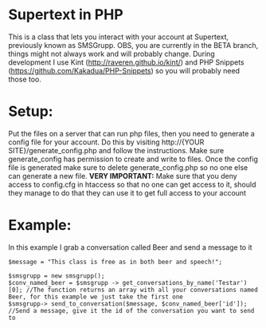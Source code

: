 Supertext in PHP
================
This is a class that lets you interact with your account at Supertext, previously known as SMSGrupp.
OBS, you are currently in the BETA branch, things might not always work and will probably change. 
During development I use Kint (http://raveren.github.io/kint/) and PHP Snippets (https://github.com/Kakadua/PHP-Snippets) so you will probably need those too.


Setup:
================
Put the files on a server that can run php files, then you need to generate a config file for your account. Do this by visiting http://{YOUR SITE}/generate_config.php and follow the instructions. Make sure generate_config has permission to create and write to files.
Once the config file is generated make sure to delete generate_config.php so no one else can generate a new file.
**VERY IMPORTANT:** Make sure that you deny access to config.cfg in htaccess so that no one can get access to it, should they manage to do that they can use it to get full access to your account


Example:
================
In this example I grab a conversation called Beer and send a message to it
	
	$message = "This class is free as in both beer and speech!";
	
	$smsgrupp = new smsgrupp();
	$conv_named_beer = $smsgrupp -> get_conversations_by_name('Testar')[0]; //The function returns an array with all your conversations named Beer, for this example we just take the first one
	$smsgrupp-> send_to_conversation($message, $conv_named_beer['id']); //Send a message, give it the id of the conversation you want to send to